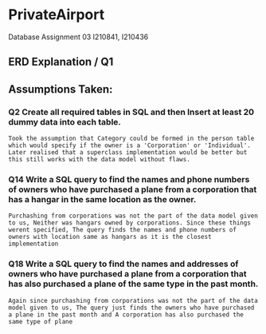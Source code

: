 # PrivateAirport
Database Assignment 03 I210841, I210436

## ERD Explanation / Q1

## Assumptions Taken: 
### Q2 Create all required tables in SQL and then Insert at least 20 dummy data into each table.
```Took the assumption that Category could be formed in the person table which would specify if the owner is a 'Corporation' or 'Individual'. Later realised that a superclass implementation would be better but this still works with the data model without flaws.```
### Q14 Write a SQL query to find the names and phone numbers of owners who have purchased a plane from a corporation that has a hangar in the same location as the owner.
```Purchashing from corporations was not the part of the data model given to us, Neither was hangars owned by corporations. Since these things werent specified, The query finds the names and phone numbers of owners with location same as hangars as it is the closest implementation```
### Q18 Write a SQL query to find the names and addresses of owners who have purchased a plane from a corporation that has also purchased a plane of the same type in the past month.
```Again since purchashing from corporations was not the part of the data model given to us, The query just finds the owners who have purchased a plane in the past month and A corporation has also purchased the same type of plane```




